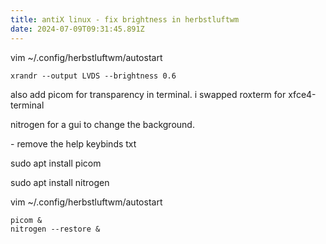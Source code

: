 ```yaml
---
title: antiX linux - fix brightness in herbstluftwm
date: 2024-07-09T09:31:45.891Z
---
```

vim ~/.config/herbstluftwm/autostart

```
xrandr --output LVDS --brightness 0.6
```

also add picom for transparency in terminal. i swapped roxterm for xfce4-terminal

nitrogen for a gui to change the background.

\- remove the help keybinds txt 

sudo apt install picom

sudo apt install nitrogen

vim ~/.config/herbstluftwm/autostart

```
picom &
nitrogen --restore &
```